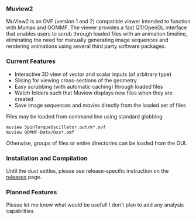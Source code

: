 ### Muview2

MuView2 is an OVF (version 1 and 2) compatible viewer intended to function with Mumax and OOMMF. The viewer provides a fast QT/OpenGL interface that enables users to scrub through loaded files with an animation timeline, eliminating the need for manually generating image sequences and rendering animations using several third party software packages.

### Current Features
- Interactive 3D view of vector and scalar inputs (of arbitrary type)
- Slicing for viewing cross-sections of the geometry
- Easy scrubbing (with automatic caching) through loaded files
- Watch folders such that Muview displays new files when they are created
- Save image sequences and movies directly from the loaded set of files

Files may be loaded from command line using standard globbing
```
muview SpinTorqueOscillator.out/m*.ovf
muview OOMMF-Data/Oxs*.omf
```
Otherwise, groups of files or entire directories can be loaded from the GUI.

### Installation and Compilation
Until the dust settles, please see release-specific instruction on the [releases](https://github.com/grahamrow/Muview2/releases) page.

### Planned Features
Please let me know what would be useful! I don't plan to add any analysis capabilities.
